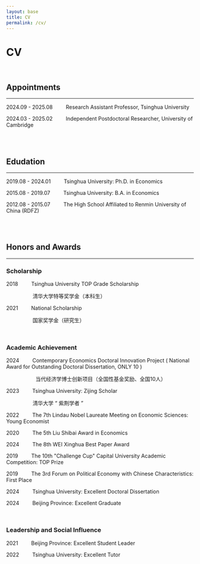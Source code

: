 ```yaml
---
layout: base
title: CV
permalink: /cv/
---
```


# CV

<!--You can find my CV [here](http://39.98.141.84:3838/iMarxTool/CV_Chong_Liu.pdf).-->

<br/>

## Appointments

------

<p hidden> 2025.09 - &nbsp; &nbsp; &nbsp; &nbsp; &nbsp; &nbsp; &nbsp; &nbsp; &nbsp; &nbsp; &nbsp; Assistant Professor, Peking University </p>

2024.09 - 2025.08 &nbsp; &nbsp; &nbsp; &nbsp; Research Assistant Professor, Tsinghua University

2024.03 - 2025.02 &nbsp; &nbsp; &nbsp; &nbsp; Independent Postdoctoral Researcher, University of Cambridge

<br/>
<br/>

## Edudation

------

2019.08 - 2024.01 &nbsp; &nbsp; &nbsp; &nbsp; Tsinghua University: Ph.D. in Economics

2015.08 - 2019.07 &nbsp; &nbsp; &nbsp; &nbsp; Tsinghua University: B.A. in Economics

2012.08 - 2015.07 &nbsp; &nbsp; &nbsp; &nbsp; The High School Affiliated to Renmin University of China (RDFZ)

<br/>
<br/>

## Honors and Awards

-----

### Scholarship

2018 &nbsp; &nbsp; &nbsp; &nbsp; Tsinghua University TOP Grade Scholarship

&nbsp; &nbsp; &nbsp; &nbsp; &nbsp; &nbsp; &nbsp; &nbsp; &nbsp; 清华大学特等奖学金（本科生）

2021 &nbsp; &nbsp; &nbsp; &nbsp; National Scholarship

&nbsp; &nbsp; &nbsp; &nbsp; &nbsp; &nbsp; &nbsp; &nbsp; &nbsp; 国家奖学金（研究生）

<br/>

### Academic Achievement

2024 &nbsp; &nbsp; &nbsp; &nbsp; Contemporary Economics Doctoral Innovation Project ( National Award for Outstanding Doctoral Dissertation, ONLY 10 )

&nbsp; &nbsp; &nbsp; &nbsp; &nbsp; &nbsp; &nbsp; &nbsp; &nbsp; &nbsp; 当代经济学博士创新项目（全国性基金奖励、全国10人）

2023 &nbsp; &nbsp; &nbsp; &nbsp; Tsinghua University: Zijing Scholar

&nbsp; &nbsp; &nbsp; &nbsp; &nbsp; &nbsp; &nbsp; &nbsp; &nbsp; 清华大学 “ 紫荆学者 ”

2022 &nbsp; &nbsp; &nbsp; &nbsp; The 7th Lindau Nobel Laureate Meeting on Economic Sciences: Young Economist

2020 &nbsp; &nbsp; &nbsp; &nbsp; The 5th Liu Shibai Award in Economics

2024 &nbsp; &nbsp; &nbsp; &nbsp; The 8th WEI Xinghua Best Paper Award

2019 &nbsp; &nbsp; &nbsp; &nbsp; The 10th "Challenge Cup" Capital University Academic Competition: TOP Prize

2019 &nbsp; &nbsp; &nbsp; &nbsp; The 3rd Forum on Political Economy with Chinese Characteristics: First Place

2024 &nbsp; &nbsp; &nbsp; &nbsp; Tsinghua University: Excellent Doctoral Dissertation

2024 &nbsp; &nbsp; &nbsp; &nbsp; Beijing Province: Excellent Graduate

<br/>

### Leadership and Social Influence

2021 &nbsp; &nbsp; &nbsp; &nbsp; Beijing Province: Excellent Student Leader

2022 &nbsp; &nbsp; &nbsp; &nbsp; Tsinghua University: Excellent Tutor

<br/>
<br/>
